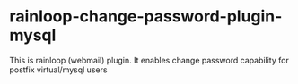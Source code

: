 rainloop-change-password-plugin-mysql
=====================================

This is rainloop (webmail) plugin. It enables change password capability for postfix virtual/mysql users
